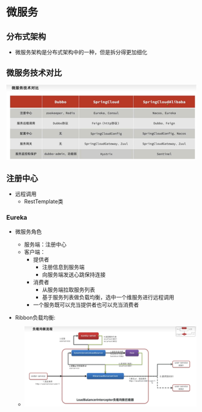 # 微服务

## 分布式架构

- 微服务架构是分布式架构中的一种，但是拆分得更加细化

## 微服务技术对比

![](imgs/微服务/2023-07-10-15-08-30.png)

## 注册中心

- 远程调用
  - RestTemplate类

### Eureka

- 微服务角色
  - 服务端：注册中心
  - 客户端：
    - 提供者
      - 注册信息到服务端
      - 向服务端发送心跳保持连接
    - 消费者
      - 从服务端拉取服务列表
      - 基于服务列表做负载均衡，选中一个维服务进行远程调用
    - 一个服务既可以充当提供者也可以充当消费者

- Ribbon负载均衡:
  - ![](imgs/微服务/2023-07-11-10-47-02.png)